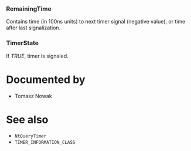 ### RemainingTime

Contains time (in 100ns units) to next timer signal (negative value), or time after last signalization.

### TimerState

If *TRUE*, timer is signaled.

# Documented by

* Tomasz Nowak

# See also

* `NtQueryTimer`
* `TIMER_INFORMATION_CLASS`
